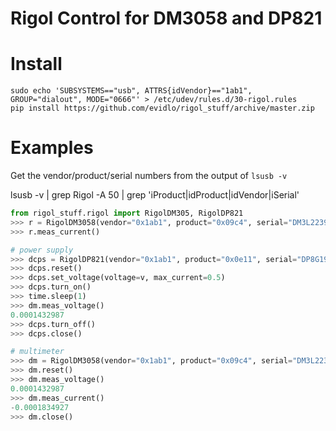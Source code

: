 # Rigol Control for DM3058 and DP821

# Install

    sudo echo 'SUBSYSTEMS=="usb", ATTRS{idVendor}=="1ab1", GROUP="dialout", MODE="0666"' > /etc/udev/rules.d/30-rigol.rules
    pip install https://github.com/evidlo/rigol_stuff/archive/master.zip
    
# Examples

Get the vendor/product/serial numbers from the output of `lsusb -v`

   lsusb -v | grep Rigol -A 50 | grep 'iProduct\|idProduct\|idVendor\|iSerial'

``` python
from rigol_stuff.rigol import RigolDM305, RigolDP821
>>> r = RigolDM3058(vendor="0x1ab1", product="0x09c4", serial="DM3L223900431")
>>> r.meas_current()
```

``` python
# power supply
>>> dcps = RigolDP821(vendor="0x1ab1", product="0x0e11", serial="DP8G194400109")
>>> dcps.reset()
>>> dcps.set_voltage(voltage=v, max_current=0.5)
>>> dcps.turn_on()
>>> time.sleep(1)
>>> dm.meas_voltage()
0.0001432987
>>> dcps.turn_off()
>>> dcps.close()

# multimeter
>>> dm = RigolDM3058(vendor="0x1ab1", product="0x09c4", serial="DM3L223900431", debug=True)
>>> dm.reset()
>>> dm.meas_voltage()
0.0001432987
>>> dm.meas_current()
-0.0001834927
>>> dm.close()
```
